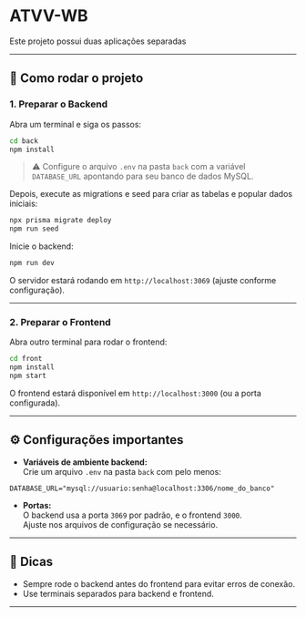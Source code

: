 # ATVV-WB

Este projeto possui duas aplicações separadas

---

## 🚀 Como rodar o projeto

### 1. Preparar o Backend

Abra um terminal e siga os passos:

```bash
cd back
npm install
```

> ⚠️ Configure o arquivo `.env` na pasta `back` com a variável `DATABASE_URL` apontando para seu banco de dados MySQL.

Depois, execute as migrations e seed para criar as tabelas e popular dados iniciais:

```bash
npx prisma migrate deploy
npm run seed
```

Inicie o backend:

```bash
npm run dev
```

O servidor estará rodando em `http://localhost:3069` (ajuste conforme configuração).

---

### 2. Preparar o Frontend

Abra outro terminal para rodar o frontend:

```bash
cd front
npm install
npm start
```

O frontend estará disponível em `http://localhost:3000` (ou a porta configurada).

---

## ⚙️ Configurações importantes

- **Variáveis de ambiente backend:**  
  Crie um arquivo `.env` na pasta `back` com pelo menos:

```env
DATABASE_URL="mysql://usuario:senha@localhost:3306/nome_do_banco"
```

- **Portas:**  
  O backend usa a porta `3069` por padrão, e o frontend `3000`.  
  Ajuste nos arquivos de configuração se necessário.

---

## 📌 Dicas

- Sempre rode o backend antes do frontend para evitar erros de conexão.  
- Use terminais separados para backend e frontend.  
---
